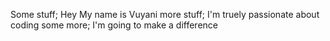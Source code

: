 
Some stuff; Hey My name is Vuyani
more stuff; I'm truely passionate about coding
some more; I'm going to make a difference
